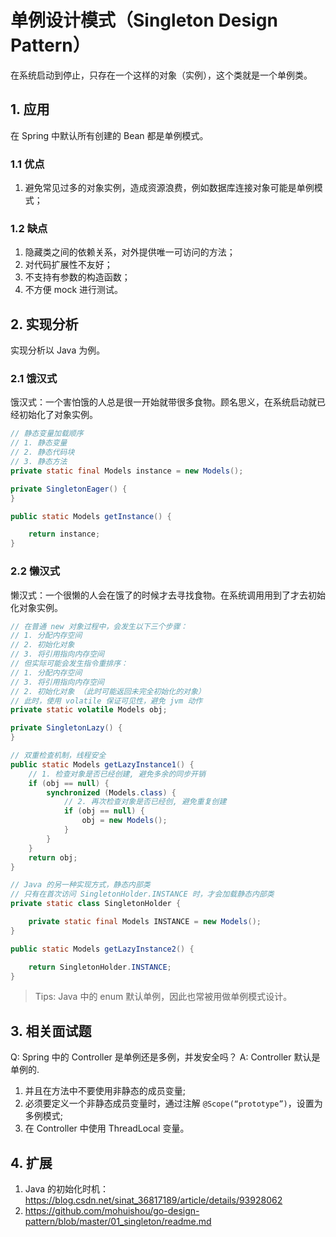 # 单例设计模式（Singleton Design Pattern）

在系统启动到停止，只存在一个这样的对象（实例），这个类就是一个单例类。

## 1. 应用

在 Spring 中默认所有创建的 Bean 都是单例模式。

### 1.1 优点

1. 避免常见过多的对象实例，造成资源浪费，例如数据库连接对象可能是单例模式；

### 1.2 缺点

1. 隐藏类之间的依赖关系，对外提供唯一可访问的方法；
2. 对代码扩展性不友好；
3. 不支持有参数的构造函数；
4. 不方便 mock 进行测试。

## 2. 实现分析

实现分析以 Java 为例。

### 2.1 饿汉式

饿汉式：一个害怕饿的人总是很一开始就带很多食物。顾名思义，在系统启动就已经初始化了对象实例。

```java
// 静态变量加载顺序
// 1. 静态变量
// 2. 静态代码块
// 3. 静态方法
private static final Models instance = new Models();

private SingletonEager() {
}

public static Models getInstance() {

    return instance;
}
```

### 2.2 懒汉式

懒汉式：一个很懒的人会在饿了的时候才去寻找食物。在系统调用用到了才去初始化对象实例。

```java
// 在普通 new 对象过程中，会发生以下三个步骤：
// 1. 分配内存空间
// 2. 初始化对象
// 3. 将引用指向内存空间
// 但实际可能会发生指令重排序：
// 1. 分配内存空间
// 3. 将引用指向内存空间
// 2. 初始化对象 （此时可能返回未完全初始化的对象）
// 此时，使用 volatile 保证可见性，避免 jvm 动作
private static volatile Models obj;

private SingletonLazy() {
}

// 双重检查机制，线程安全
public static Models getLazyInstance1() {
    // 1. 检查对象是否已经创建, 避免多余的同步开销
    if (obj == null) {
        synchronized (Models.class) {
            // 2. 再次检查对象是否已经创, 避免重复创建
            if (obj == null) {
                obj = new Models();
            }
        }
    }
    return obj;
}

// Java 的另一种实现方式，静态内部类
// 只有在首次访问 SingletonHolder.INSTANCE 时，才会加载静态内部类
private static class SingletonHolder {

    private static final Models INSTANCE = new Models();
}

public static Models getLazyInstance2() {

    return SingletonHolder.INSTANCE;
}
```

> Tips: Java 中的 enum 默认单例，因此也常被用做单例模式设计。

## 3. 相关面试题

Q: Spring 中的 Controller 是单例还是多例，并发安全吗？
A: Controller 默认是单例的.
  1. 并且在方法中不要使用非静态的成员变量;
  2. 必须要定义一个非静态成员变量时，通过注解 `@Scope(“prototype”)`，设置为多例模式;
  3. 在 Controller 中使用 ThreadLocal 变量。

## 4. 扩展

1. Java 的初始化时机：https://blog.csdn.net/sinat_36817189/article/details/93928062
2. https://github.com/mohuishou/go-design-pattern/blob/master/01_singleton/readme.md
